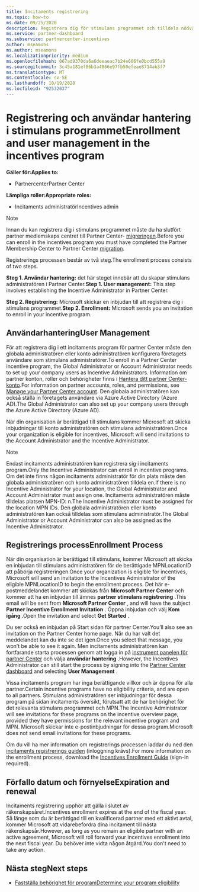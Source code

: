 ```yaml
---
title: Incitaments registrering
ms.topic: how-to
ms.date: 09/25/2020
description: Registrera dig för stimulans programmet och tilldela nödvändiga roller för användar hantering. I den här artikeln beskrivs registrerings processen.
ms.service: partner-dashboard
ms.subservice: partnercenter-incentives
author: mseamons
ms.author: mseamons
ms.localizationpriority: medium
ms.openlocfilehash: 067ad9370da6a6deeaeac7b24e606fe0bcd555a9
ms.sourcegitcommit: 3c45a181ef86b3a4866e97fb50efeae8714ab3f7
ms.translationtype: MT
ms.contentlocale: sv-SE
ms.lasthandoff: 10/19/2020
ms.locfileid: "92532037"
---
```

# <a name="enrollment-and-user-management-in-the-incentives-program"></a><span data-ttu-id="0c883-104">Registrering och användar hantering i stimulans programmet</span><span class="sxs-lookup"><span data-stu-id="0c883-104">Enrollment and user management in the incentives program</span></span>

<span data-ttu-id="0c883-105">**Gäller för:**</span><span class="sxs-lookup"><span data-stu-id="0c883-105">**Applies to:**</span></span>

- <span data-ttu-id="0c883-106">Partnercenter</span><span class="sxs-lookup"><span data-stu-id="0c883-106">Partner Center</span></span>

<span data-ttu-id="0c883-107">**Lämpliga roller:**</span><span class="sxs-lookup"><span data-stu-id="0c883-107">**Appropriate roles:**</span></span>

- <span data-ttu-id="0c883-108">Incitaments administratör</span><span class="sxs-lookup"><span data-stu-id="0c883-108">Incentives admin</span></span>

>[!NOTE]
><span data-ttu-id="0c883-109">Innan du kan registrera dig i stimulans programmet måste du ha slutfört partner medlemskaps centret till Partner Center- [migreringen](prepare-pmc-pc-migration.md).</span><span class="sxs-lookup"><span data-stu-id="0c883-109">Before you can enroll in the incentives program you must have completed the Partner Membership Center to Partner Center [migration](prepare-pmc-pc-migration.md).</span></span>

<span data-ttu-id="0c883-110">Registrerings processen består av två steg.</span><span class="sxs-lookup"><span data-stu-id="0c883-110">The enrollment process consists of two steps.</span></span>

<span data-ttu-id="0c883-111">**Steg 1. Användar hantering:** det här steget innebär att du skapar stimulans administratören i Partner Center.</span><span class="sxs-lookup"><span data-stu-id="0c883-111">**Step 1. User management:** This step involves establishing the Incentive Administrator in Partner Center.</span></span>

<span data-ttu-id="0c883-112">**Steg 2. Registrering:** Microsoft skickar en inbjudan till att registrera dig i stimulans programmet.</span><span class="sxs-lookup"><span data-stu-id="0c883-112">**Step 2. Enrollment:** Microsoft sends you an invitation to enroll in your incentive program.</span></span>

## <a name="user-management"></a><span data-ttu-id="0c883-113">Användarhantering</span><span class="sxs-lookup"><span data-stu-id="0c883-113">User Management</span></span>

<span data-ttu-id="0c883-114">För att registrera dig i ett incitaments program för partner Center måste den globala administratören eller konto administratören konfigurera företagets användare som stimulans administratörer.</span><span class="sxs-lookup"><span data-stu-id="0c883-114">To enroll in a Partner Center incentive program, the Global Administrator or Account Administrator needs to set up your company users as Incentive Administrators.</span></span> <span data-ttu-id="0c883-115">Information om partner konton, roller och behörigheter finns i [Hantera ditt partner Center-konto](partner-center-account-setup.md).</span><span class="sxs-lookup"><span data-stu-id="0c883-115">For information on partner accounts, roles, and permissions, see [Manage your Partner Center account](partner-center-account-setup.md).</span></span> <span data-ttu-id="0c883-116">Den globala administratören kan också ställa in företagets användare via Azure Active Directory (Azure AD).</span><span class="sxs-lookup"><span data-stu-id="0c883-116">The Global Administrator can also set up your company users through the Azure Active Directory (Azure AD).</span></span>

<span data-ttu-id="0c883-117">När din organisation är berättigad till stimulans kommer Microsoft att skicka inbjudningar till konto administratören och stimulans administratören.</span><span class="sxs-lookup"><span data-stu-id="0c883-117">Once your organization is eligible for incentives, Microsoft will send invitations to the Account Administrator and the Incentive Administrator.</span></span>

>[!NOTE]
><span data-ttu-id="0c883-118">Endast incitaments administratören kan registrera sig i incitaments program.</span><span class="sxs-lookup"><span data-stu-id="0c883-118">Only the Incentive Administrator can enroll in incentive programs.</span></span> <span data-ttu-id="0c883-119">Om det inte finns någon incitaments administratör för din plats måste den globala administratören och konto administratören tilldela en.</span><span class="sxs-lookup"><span data-stu-id="0c883-119">If there is no Incentive Administrator for your location, the Global Administrator and Account Administrator must assign one.</span></span> <span data-ttu-id="0c883-120">Incitaments administratören måste tilldelas platsen MPN-ID: n.</span><span class="sxs-lookup"><span data-stu-id="0c883-120">The Incentive Administrator must be assigned for the location MPN IDs.</span></span> <span data-ttu-id="0c883-121">Den globala administratören eller konto administratören kan också tilldelas som stimulans administratör.</span><span class="sxs-lookup"><span data-stu-id="0c883-121">The Global Administrator or Account Administrator can also be assigned as the Incentive Administrator.</span></span>

## <a name="enrollment-process"></a><span data-ttu-id="0c883-122">Registrerings process</span><span class="sxs-lookup"><span data-stu-id="0c883-122">Enrollment Process</span></span>

<span data-ttu-id="0c883-123">När din organisation är berättigad till stimulans, kommer Microsoft att skicka en inbjudan till stimulans administratören för de berättigade MPNLocationID att påbörja registreringen.</span><span class="sxs-lookup"><span data-stu-id="0c883-123">Once your organization is eligible for incentives, Microsoft will send an invitation to the Incentives Administrator of the eligible MPNLocationID to begin the enrollment process.</span></span> <span data-ttu-id="0c883-124">Det här e-postmeddelandet kommer att skickas från **Microsoft Partner Center** och kommer att ha en inbjudan till ämnes **partner stimulans registrering** .</span><span class="sxs-lookup"><span data-stu-id="0c883-124">This email will be sent from **Microsoft Partner Center** , and will have the subject **Partner Incentive Enrollment Invitation** .</span></span> <span data-ttu-id="0c883-125">Öppna inbjudan och välj **Kom igång** .</span><span class="sxs-lookup"><span data-stu-id="0c883-125">Open the invitation and select **Get Started** .</span></span>

<span data-ttu-id="0c883-126">Du ser också en inbjudan på Start sidan för partner Center.</span><span class="sxs-lookup"><span data-stu-id="0c883-126">You’ll also see an invitation on the Partner Center home page.</span></span> <span data-ttu-id="0c883-127">När du har valt det meddelandet kan du inte se det igen.</span><span class="sxs-lookup"><span data-stu-id="0c883-127">Once you select that message, you won’t be able to see it again.</span></span> <span data-ttu-id="0c883-128">Men incitaments administratören kan fortfarande starta processen genom att logga in på [instrument panelen för partner Center](https://partner.microsoft.com/dashboard/) och välja **användar hantering** .</span><span class="sxs-lookup"><span data-stu-id="0c883-128">However, the Incentives Administrator can still start the process by signing into the [Partner Center dashboard](https://partner.microsoft.com/dashboard/) and selecting **User Management** .</span></span>

<span data-ttu-id="0c883-129">Vissa incitaments program har inga berättigande villkor och är öppna för alla partner.</span><span class="sxs-lookup"><span data-stu-id="0c883-129">Certain incentive programs have no eligibility criteria, and are open to all partners.</span></span> <span data-ttu-id="0c883-130">Stimulans administratören ser inbjudningar för dessa program på sidan incitaments översikt, förutsatt att de har behörighet för det relevanta stimulans programmet och MPN.</span><span class="sxs-lookup"><span data-stu-id="0c883-130">The Incentive Administrator will see invitations for these programs on the incentive overview page, provided they have permissions for the relevant incentive program and MPN.</span></span> <span data-ttu-id="0c883-131">Microsoft skickar inte e-postinbjudningar för dessa program.</span><span class="sxs-lookup"><span data-stu-id="0c883-131">Microsoft does not send email invitations for these programs.</span></span>

<span data-ttu-id="0c883-132">Om du vill ha mer information om registrerings processen laddar du ned den [incitaments registrerings guiden](https://partner.microsoft.com/resources/detail/partner-center-incentives-enrollment-pdf) (inloggning krävs).</span><span class="sxs-lookup"><span data-stu-id="0c883-132">For more information on the enrollment process, download the [Incentives Enrollment Guide](https://partner.microsoft.com/resources/detail/partner-center-incentives-enrollment-pdf) (sign-in required).</span></span>

## <a name="expiration-and-renewal"></a><span data-ttu-id="0c883-133">Förfallo datum och förnyelse</span><span class="sxs-lookup"><span data-stu-id="0c883-133">Expiration and renewal</span></span>

<span data-ttu-id="0c883-134">Incitaments registrering upphör att gälla i slutet av räkenskapsåret.</span><span class="sxs-lookup"><span data-stu-id="0c883-134">Incentives enrollment expires at the end of the fiscal year.</span></span> <span data-ttu-id="0c883-135">Så länge som du är berättigad till en kvalificerad partner med ett aktivt avtal, kommer Microsoft att vidarebefordra dina incitament till nästa räkenskapsår.</span><span class="sxs-lookup"><span data-stu-id="0c883-135">However, as long as you remain an eligible partner with an active agreement, Microsoft will roll forward your incentives enrollment into the next fiscal year.</span></span> <span data-ttu-id="0c883-136">Du behöver inte vidta någon åtgärd.</span><span class="sxs-lookup"><span data-stu-id="0c883-136">You don't need to take any action.</span></span>

## <a name="next-steps"></a><span data-ttu-id="0c883-137">Nästa steg</span><span class="sxs-lookup"><span data-stu-id="0c883-137">Next steps</span></span>

- [<span data-ttu-id="0c883-138">Fastställa behörighet för program</span><span class="sxs-lookup"><span data-stu-id="0c883-138">Determine your program eligibility</span></span>](incentives-determined-your-program-eligibility.md)
